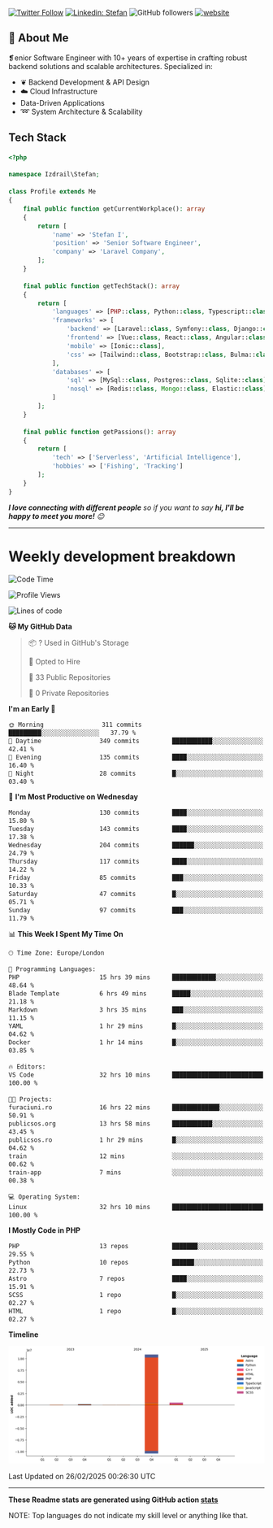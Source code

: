 [![Twitter Follow](https://img.shields.io/twitter/follow/thephpteacher?label=Follow)](https://twitter.com/intent/follow?screen_name=thephpteacher)
[![Linkedin: Stefan](https://img.shields.io/badge/izdrail-blue?style=flat-square&logo=Linkedin&logoColor=white&link=https://www.linkedin.com/in/izdrail/)](https://www.linkedin.com/in/izdrail/)
![GitHub followers](https://img.shields.io/github/followers/izdrail?label=Follow&style=social)
[![website](https://img.shields.io/badge/Website-46a2f1.svg?&style=flat-square&logo=Google-Chrome&logoColor=white&link=https://izdrail.com/)](https://izdrail.com/)

## 🚀 About Me
❡enior Software Engineer with 10+ years of expertise in crafting robust backend solutions and scalable architectures. 
Specialized in:

- ❦ Backend Development & API Design
- ☁️ Cloud Infrastructure
-  Data-Driven Applications
- ➿ System Architecture & Scalability

## Tech Stack

```php
<?php

namespace Izdrail\Stefan;

class Profile extends Me
{
    final public function getCurrentWorkplace(): array
    {
        return [
            'name' => 'Stefan I',
            'position' => 'Senior Software Engineer',
            'company' => 'Laravel Company',
        ];
    }
    
    final public function getTechStack(): array
    {
        return [
            'languages' => [PHP::class, Python::class, Typescript::class],
            'frameworks' => [
                'backend' => [Laravel::class, Symfony::class, Django::class, FastApi::class],
                'frontend' => [Vue::class, React::class, Angular::class],
                'mobile' => [Ionic::class],
                'css' => [Tailwind::class, Bootstrap::class, Bulma::class]
            ],
            'databases' => [
                'sql' => [MySql::class, Postgres::class, Sqlite::class],
                'nosql' => [Redis::class, Mongo::class, Elastic::class]
            ]
        ];
    }

    final public function getPassions(): array
    {
        return [
            'tech' => ['Serverless', 'Artificial Intelligence'],
            'hobbies' => ['Fishing', 'Tracking']
        ];
    }
}
```
 <em><b>I love connecting with different people</b> so if you want to say <b>hi, I'll be happy to meet you more!</b> 😊</em>


---
# Weekly development breakdown
<!--START_SECTION:waka-->
![Code Time](http://img.shields.io/badge/Code%20Time-1%2C090%20hrs%2025%20mins-blue)

![Profile Views](http://img.shields.io/badge/Profile%20Views-56-blue)

![Lines of code](https://img.shields.io/badge/From%20Hello%20World%20I%27ve%20Written-11.7%20million%20lines%20of%20code-blue)

**🐱 My GitHub Data** 

> 📦 ? Used in GitHub's Storage 
 > 
> 💼 Opted to Hire
 > 
> 📜 33 Public Repositories 
 > 
> 🔑 0 Private Repositories 
 > 
**I'm an Early 🐤** 

```text
🌞 Morning                311 commits         █████████░░░░░░░░░░░░░░░░   37.79 % 
🌆 Daytime                349 commits         ███████████░░░░░░░░░░░░░░   42.41 % 
🌃 Evening                135 commits         ████░░░░░░░░░░░░░░░░░░░░░   16.40 % 
🌙 Night                  28 commits          █░░░░░░░░░░░░░░░░░░░░░░░░   03.40 % 
```
📅 **I'm Most Productive on Wednesday** 

```text
Monday                   130 commits         ████░░░░░░░░░░░░░░░░░░░░░   15.80 % 
Tuesday                  143 commits         ████░░░░░░░░░░░░░░░░░░░░░   17.38 % 
Wednesday                204 commits         ██████░░░░░░░░░░░░░░░░░░░   24.79 % 
Thursday                 117 commits         ████░░░░░░░░░░░░░░░░░░░░░   14.22 % 
Friday                   85 commits          ███░░░░░░░░░░░░░░░░░░░░░░   10.33 % 
Saturday                 47 commits          █░░░░░░░░░░░░░░░░░░░░░░░░   05.71 % 
Sunday                   97 commits          ███░░░░░░░░░░░░░░░░░░░░░░   11.79 % 
```


📊 **This Week I Spent My Time On** 

```text
🕑︎ Time Zone: Europe/London

💬 Programming Languages: 
PHP                      15 hrs 39 mins      ████████████░░░░░░░░░░░░░   48.64 % 
Blade Template           6 hrs 49 mins       █████░░░░░░░░░░░░░░░░░░░░   21.18 % 
Markdown                 3 hrs 35 mins       ███░░░░░░░░░░░░░░░░░░░░░░   11.15 % 
YAML                     1 hr 29 mins        █░░░░░░░░░░░░░░░░░░░░░░░░   04.62 % 
Docker                   1 hr 14 mins        █░░░░░░░░░░░░░░░░░░░░░░░░   03.85 % 

🔥 Editors: 
VS Code                  32 hrs 10 mins      █████████████████████████   100.00 % 

🐱‍💻 Projects: 
furaciuni.ro             16 hrs 22 mins      █████████████░░░░░░░░░░░░   50.91 % 
publicsos.org            13 hrs 58 mins      ███████████░░░░░░░░░░░░░░   43.45 % 
publicsos.ro             1 hr 29 mins        █░░░░░░░░░░░░░░░░░░░░░░░░   04.62 % 
train                    12 mins             ░░░░░░░░░░░░░░░░░░░░░░░░░   00.62 % 
train-app                7 mins              ░░░░░░░░░░░░░░░░░░░░░░░░░   00.38 % 

💻 Operating System: 
Linux                    32 hrs 10 mins      █████████████████████████   100.00 % 
```

**I Mostly Code in PHP** 

```text
PHP                      13 repos            ███████░░░░░░░░░░░░░░░░░░   29.55 % 
Python                   10 repos            ██████░░░░░░░░░░░░░░░░░░░   22.73 % 
Astro                    7 repos             ████░░░░░░░░░░░░░░░░░░░░░   15.91 % 
SCSS                     1 repo              █░░░░░░░░░░░░░░░░░░░░░░░░   02.27 % 
HTML                     1 repo              █░░░░░░░░░░░░░░░░░░░░░░░░   02.27 % 
```



**Timeline**

![Lines of Code chart](https://raw.githubusercontent.com/izdrail/izdrail/master/assets/bar_graph.png)


 Last Updated on 26/02/2025 00:26:30 UTC
<!--END_SECTION:waka-->

---


**These Readme stats are generated using GitHub action [stats](https://github.com/izdrail/stats)**

NOTE: Top languages do not indicate my skill level or anything like that. 
